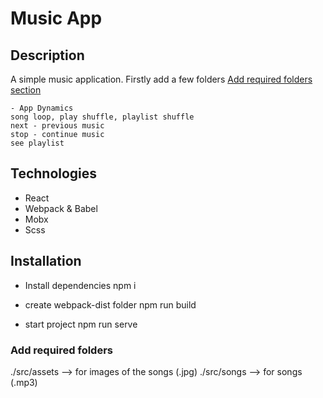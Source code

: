 # Music App

## Description
A simple music application. Firstly add a few folders [Add required folders section](#-add-required-folders)
```
- App Dynamics
song loop, play shuffle, playlist shuffle 
next - previous music
stop - continue music
see playlist  
```

## Technologies
- React
- Webpack & Babel
- Mobx
- Scss


## Installation
* Install dependencies
npm i

* create webpack-dist folder
npm run build 

* start project 
npm run serve 

### Add required folders 
./src/assets --> for images of the songs (.jpg)
./src/songs --> for songs (.mp3)

